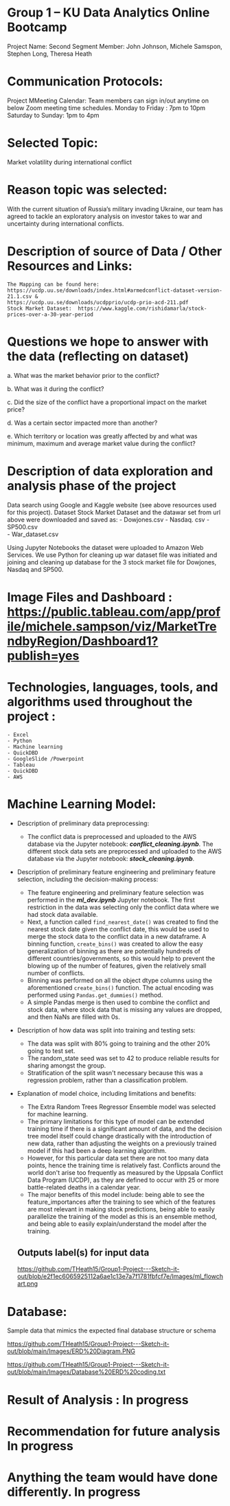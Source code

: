 # Group 1 – KU Data Analytics Online Bootcamp
Project Name: Second Segment
Member: John Johnson, Michele Samspon, Stephen Long, Theresa Heath 

# Communication Protocols:
Project MMeeting Calendar: Team members can sign in/out anytime on below Zoom meeting time schedules. 
Monday to Friday : 7pm to 10pm 
Saturday to Sunday: 1pm to 4pm

# Selected Topic: 
Market volatility during international conflict 

# Reason topic was selected:
With the current situation of Russia’s military invading Ukraine, our team has agreed to tackle an exploratory analysis  on investor takes to war and uncertainty during international conflicts.

# Description of source of Data / Other Resources and Links:

	The Mapping can be found here:  
	https://ucdp.uu.se/downloads/index.html#armedconflict-dataset-version-21.1.csv &
	https://ucdp.uu.se/downloads/ucdpprio/ucdp-prio-acd-211.pdf
	Stock Market Dataset:  https://www.kaggle.com/rishidamarla/stock-prices-over-a-30-year-period 
	
# Questions we hope to answer with the data (reflecting on dataset)

a.	What was the market behavior prior to the conflict? 

b.	What was it during the conflict?  

c.	Did the size of the conflict have a proportional impact on the market price?

d.	Was a certain sector impacted more than another?

e.	Which territory or location was greatly affected by and what was minimum,  maximum and average market value during the conflict?

# Description of data exploration  and  analysis phase of the project
Data search  using Google and  Kaggle website (see above resources used for this project). Dataset Stock Market Dataset and the datawar set from url above were downloaded and saved as:
	 - Dowjones.csv
	 - Nasdaq. csv
	 - SP500.csv  
 	 - War_dataset.csv

Using Jupyter Notebooks the dataset were uploaded to Amazon Web Services. We use Python for cleaning up war dataset file was initiated and joining and cleaning up database for the 3 stock market file for Dowjones, Nasdaq and SP500. 

# Image Files and Dashboard : https://public.tableau.com/app/profile/michele.sampson/viz/MarketTrendbyRegion/Dashboard1?publish=yes

# Technologies, languages, tools, and algorithms used throughout the project :
	- Excel
	- Python
	- Machine learning
	- QuickDBD
	- GoogleSlide /Powerpoint 
	- Tableau
	- QuickDBD 
	- AWS 

# Machine Learning Model:

- Description of preliminary data preprocessing:
	- The conflict data is preprocessed and uploaded to the AWS database via the Jupyter notebook: ***conflict_cleaning.ipynb***.
	The different stock data sets are preprocessed and uploaded to the AWS database via the Jupyter notebook: ***stock_cleaning.ipynb***.
	
-  Description of preliminary feature engineering and preliminary feature selection, including the decision-making process:
	- The feature engineering and preliminary feature selection was performed in the ***ml_dev.ipynb*** Jupyter notebook.
	The first restriction in the data was selecting only the conflict data where we had stock data available.
	- Next, a function called ```find_nearest_date()``` was created to find the nearest stock date given the conflict date, this would be used to merge the stock data to the conflict data in a new dataframe.
	A binning function, ```create_bins()``` was created to allow the easy generalization of binning as there are potentially hundreds of different countries/governments, so this would help to prevent the blowing up of the number of features, given the relatively small number of conflicts.
	- Binning was performed on all the object dtype columns using the aforementioned ```create_bins()``` function.
	The actual encoding was performed using ```Pandas.get_dummies()``` method.
	- A simple Pandas merge is then used to combine the conflict and stock data, where stock data that is missing any values are dropped, and then NaNs are filled with 0s.
	
-  Description of how data was split into training and testing sets:
	- The data was split with 80% going to training and the other 20% going to test set.
	- The random_state seed was set to 42 to produce reliable results for sharing amongst the group.
	- Stratification of the split wasn't necessary because this was a regression problem, rather than a classification problem.
	
-  Explanation of model choice, including limitations and benefits:
	- The Extra Random Trees Regressor Ensemble model was selected for machine learning.
	- The primary limitations for this type of model can be extended training time if there is a significant amount of data, and the decision tree model itself could change drastically with the introduction of new data, rather than adjusting the weights on a previously trained model if this had been a deep learning algorithm.
	- However, for this particular data set there are not too many data points, hence the training time is relatively fast.
	Conflicts around the world don't arise too frequently as measured by the Uppsala Conflict Data Program (UCDP), as they are defined to occur with 25 or more battle-related deaths in a calendar year.
	- The major benefits of this model include: being able to see the feature_importances after the training to see which of the features are most relevant in making stock predictions, being able to easily parallelize the training of the model as this is an ensemble method, and being able to easily explain/understand the model after the training.


	## Outputs label(s) for input data
	https://github.com/THeath15/Group1-Project---Sketch-it-out/blob/e2f1ec6065925112a6ae1c13e7a7f1781fbfcf7e/Images/ml_flowchart.png

# Database: 

Sample data that mimics the expected final database structure or schema 

https://github.com/THeath15/Group1-Project---Sketch-it-out/blob/main/Images/ERD%20Diagram.PNG

https://github.com/THeath15/Group1-Project---Sketch-it-out/blob/main/Images/Database%20ERD%20coding.txt

# Result of Analysis : In progress

# Recommendation for future analysis  In progress

# Anything the team would have done differently. In progress

